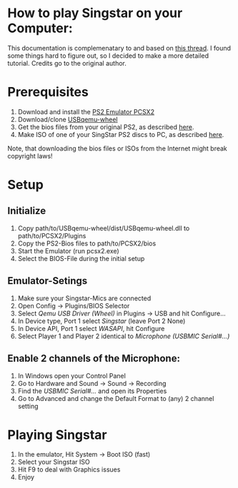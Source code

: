 # How to play Singstar on your Computer:

This documentation is complemenatary to and based on [this thread](https://www.reddit.com/r/PCSX2/comments/40ryt9/how_to_play_singstar_on_pcsx2/).
I found some things hard to figure out, so I decided to make a more detailed tutorial. 
Credits go to the original author.

# Prerequisites
1) Download and install the [PS2 Emulator PCSX2](https://pcsx2.net/)
2) Download/clone [USBqemu-wheel](https://github.com/jackun/USBqemu-wheel)
3) Get the bios files from your original PS2, as described [here](https://pcsx2.net/docs/usage/setup/#how-to-dump-your-ps2-bios). 
4) Make ISO of one of your SingStar PS2 discs to PC, as described [here](https://pcsx2.net/docs/usage/setup/#dumping-ps2-discs-via-imgburn). 

Note, that downloading the bios files or ISOs from the Internet might break copyright laws!

# Setup
## Initialize
1) Copy path/to/USBqemu-wheel/dist/USBqemu-wheel.dll to path/to/PCSX2/Plugins
2) Copy the PS2-Bios files to path/to/PCSX2/bios
3) Start the Emulator (run pcsx2.exe)
4) Select the BIOS-File during the initial setup


## Emulator-Setings
1) Make sure your Singstar-Mics are connected 
2) Open Config -> Plugins/BIOS Selector
3) Select *Qemu USB Driver (Wheel)* in Plugins -> USB and hit Configure...
4) In Device type, Port 1 select *Singstar* (leave Port 2 None)
5) In Device API, Port 1 select *WASAPI*, hit Configure
6) Select Player 1 and Player 2 identical to *Microphone (USBMIC Serial#...)*


## Enable 2 channels of the Microphone:
1) In Windows open your Control Panel
2) Go to Hardware and Sound -> Sound -> Recording
3) Find the *USBMIC Serial#...* and open its Properties
4) Go to Advanced and change the Default Format to (any) 2 channel setting

# Playing Singstar
1) In the emulator, Hit System -> Boot ISO (fast)
2) Select your Singstar ISO
3) Hit F9 to deal with Graphics issues
4) Enjoy
